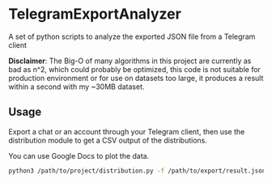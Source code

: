 # TelegramExportAnalyzer
A set of python scripts to analyze the exported JSON file from a Telegram client

**Disclaimer**: The Big-O of many algorithms in this project are currently as bad as n^2, which could probably be optimized,
this code is not suitable for production environment or for use on datasets too large, it produces a result within a second with my
~30MB dataset.

## Usage
Export a chat or an account through your Telegram client, then use the distribution module to get a CSV output of the distributions.

You can use Google Docs to plot the data.

```bash
python3 /path/to/project/distribution.py -f /path/to/export/result.json
```